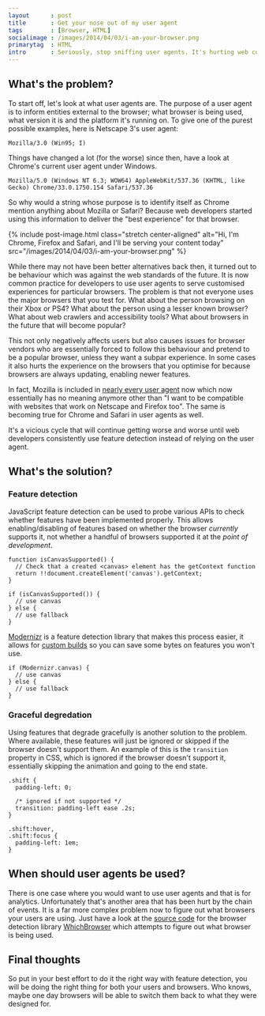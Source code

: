 ```yaml
---
layout      : post
title       : Get your nose out of my user agent
tags        : [Browser, HTML]
socialimage : /images/2014/04/03/i-am-your-browser.png
primarytag  : HTML
intro       : Seriously, stop sniffing user agents. It's hurting web compatibility and causing headaches for both users and browser vendors. Here's why and what you should be doing instead.
---
```


## What's the problem?

To start off, let's look at what user agents are. The purpose of a user agent is to inform entities external to the browser; what browser is being used, what version it is and the platform it's running on. To give one of the purest possible examples, here is Netscape 3's user agent:

    Mozilla/3.0 (Win95; I)

Things have changed a lot (for the worse) since then, have a look at Chrome's current user agent under Windows.

    Mozilla/5.0 (Windows NT 6.3; WOW64) AppleWebKit/537.36 (KHTML, like Gecko) Chrome/33.0.1750.154 Safari/537.36

So why would a string whose purpose is to identify itself as Chrome mention anything about Mozilla or Safari? Because web developers started using this information to deliver the "best experience" for that browser.

{% include post-image.html class="stretch center-aligned" alt="Hi, I'm Chrome, Firefox and Safari, and I'll be serving your content today" src="/images/2014/04/03/i-am-your-browser.png" %}

While there may not have been better alternatives back then, it turned out to be behaviour which was against the web standards of the future. It is now common practice for developers to use user agents to serve customised experiences for particular browsers. The problem is that not everyone uses the major browsers that you test for. What about the person browsing on their Xbox or PS4? What about the person using a lesser known browser? What about web crawlers and accessibility tools? What about browsers in the future that will become popular?

This not only negatively affects users but also causes issues for browser vendors who are essentially forced to follow this behaviour and pretend to be a popular browser, unless they want a subpar experience. In some cases it also hurts the experience on the browsers that you optimise for because browsers are always updating, enabling newer features.

In fact, Mozilla is included in [nearly every user agent][4] now which now essentially has no meaning anymore other than "I want to be compatible with websites that work on Netscape and Firefox too". The same is becoming true for Chrome and Safari in user agents as well.

It's a vicious cycle that will continue getting worse and worse until web developers consistently use feature detection instead of relying on the user agent. 



## What's the solution?

### Feature detection

JavaScript feature detection can be used to probe various APIs to check whether features have been implemented properly. This allows enabling/disabling of features based on whether the browser *currently* supports it, not whether a handful of browsers supported it at the *point of development*.

<!--prettify lang=js-->
    function isCanvasSupported() {
      // Check that a created <canvas> element has the getContext function
      return !!document.createElement('canvas').getContext;
    }

    if (isCanvasSupported()) {
      // use canvas
    } else {
      // use fallback
    }

[Modernizr][2] is a feature detection library that makes this process easier, it allows for [custom builds][3] so you can save some bytes on features you won't use.

<!--prettify lang=js-->
    if (Modernizr.canvas) {
      // use canvas
    } else {
      // use fallback
    }

### Graceful degredation

Using features that degrade gracefully is another solution to the problem. Where available, these features will just be ignored or skipped if the browser doesn't support them. An example of this is the `transition` property in CSS, which is ignored if the browser doesn't support it, essentially skipping the animation and going to the end state.

<!--prettify lang=css-->
    .shift {
      padding-left: 0;

      /* ignored if not supported */
      transition: padding-left ease .2s;
    }
    
    .shift:hover,
    .shift:focus {
      padding-left: 1em;
    }



## When should user agents be used?

There is one case where you would want to use user agents and that is for analytics. Unfortunately that's another area that has been hurt by the chain of events. It is a far more complex problem now to figure out what browsers your users are using. Just have a look at the [source code][0] for the browser detection library [WhichBrowser][1] which attempts to figure out what browser is being used.



## Final thoughts 

So put in your best effort to do it the right way with feature detection, you will be doing the right thing for both your users and browsers. Who knows, maybe one day browsers will be able to switch them back to what they were designed for. 



[0]: https://github.com/NielsLeenheer/WhichBrowser/blob/master/detect.js
[1]: https://github.com/NielsLeenheer/WhichBrowser
[2]: http://modernizr.com/
[3]: http://modernizr.com/download/
[4]: http://www.useragentstring.com/pages/Browserlist/